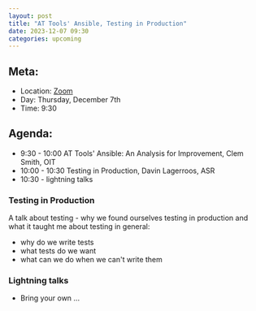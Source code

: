 ```yaml
---
layout: post
title: "AT Tools' Ansible, Testing in Production"
date: 2023-12-07 09:30
categories: upcoming
---
```


## Meta:

- Location: [Zoom](https://z.umn.edu/cpmstream)
- Day: Thursday, December 7th
- Time: 9:30

## Agenda:
- 9:30 - 10:00 AT Tools' Ansible: An Analysis for Improvement, Clem Smith, OIT
- 10:00 - 10:30 Testing in Production, Davin Lagerroos, ASR
- 10:30 - lightning talks

### Testing in Production

A talk about testing - why we found ourselves testing in production and what it taught me about testing in general:
- why do we write tests
- what tests do we want
- what can we do when we can't write them

### Lightning talks
- Bring your own ...
